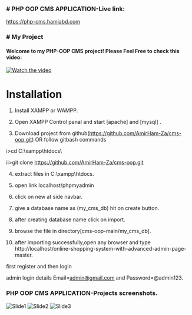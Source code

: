 ### # PHP OOP CMS APPLICATION-Live link: 
https://php-cms.hamjabd.com
### # My Project
#### Welcome to my PHP-OOP CMS project! Please Feel Free to check this video:
[![Watch the video](https://img.youtube.com/vi/Se89eh0DHJM/0.jpg)](https://www.youtube.com/embed/Se89eh0DHJM)

# Installation

1. Install XAMPP or WAMPP.

2. Open XAMPP Control panal and start [apache] and [mysql] .

3. Download project from github(https://github.com/AmirHam-Za/cms-oop.git)
OR follow gitbash commands

i>cd C:\xampp\htdocs\

ii>git clone https://github.com/AmirHam-Za/cms-oop.git

4. extract files in C:\xampp\htdocs.

5. open link localhost/phpmyadmin

6. click on new at side navbar.

7. give a database name as (my_cms_db) hit on create button.

8. after creating database name click on import.

10. browse the file in directory[cms-oop-main/my_cms_db].

11. after importing successfully,open any browser and type http://localhost/online-shopping-system-with-advanced-admin-page-master.

first register and then login

admin login details Email=admin@gmail.com and Password=@admin123.


### PHP OOP CMS APPLICATION-Projects screenshots.
![Slide1](https://github.com/AmirHam-Za/cms-oop/assets/125890933/5250b8ab-3d13-4f97-81b6-40b9c696bbb5)
![Slide2](https://github.com/AmirHam-Za/cms-oop/assets/125890933/9d1c8eb0-d99a-48d4-ab2f-795641b86010)
![Slide3](https://github.com/AmirHam-Za/cms-oop/assets/125890933/91bc6206-99a0-46e2-b63a-fc8a19785217)


